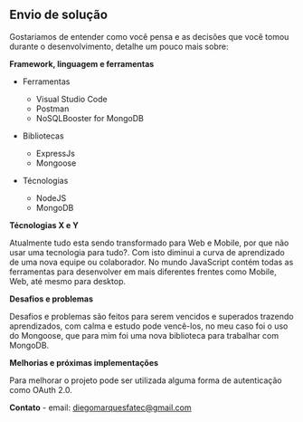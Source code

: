## Envio de solução

Gostariamos de entender como você pensa e as decisões que você tomou durante o desenvolvimento, detalhe um pouco mais sobre:

**Framework, linguagem e ferramentas**

- Ferramentas

	- Visual Studio Code
	- Postman
	- NoSQLBooster for MongoDB

- Bibliotecas

	- ExpressJs
	- Mongoose

- Técnologias

	- NodeJS
	- MongoDB

**Técnologias X e Y**

Atualmente tudo esta sendo transformado para Web e Mobile, por que não usar uma tecnologia  para tudo?. Com isto diminui a curva de aprendizado de uma nova equipe ou colaborador.
No mundo JavaScript contém todas as ferramentas para desenvolver em mais diferentes frentes como Mobile, Web, até mesmo para desktop.

**Desafios e problemas**

Desafios e problemas são feitos para serem vencidos e superados trazendo aprendizados, com calma e estudo pode vencê-los, no meu caso foi o uso do Mongoose, que para mim foi uma nova biblioteca para trabalhar com MongoDB.

**Melhorias e próximas implementações**

Para melhorar o projeto pode ser utilizada alguma forma de autenticação como OAuth 2.0.

**Contato**
	- email: diegomarquesfatec@gmail.com
